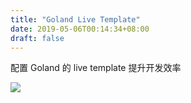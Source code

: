 ```yaml
---
title: "Goland Live Template"
date: 2019-05-06T00:14:34+08:00
draft: false
---
```


配置 Goland 的 live template 提升开发效率

![](https://static.zhengxiaowai.cc/2019-05-05-161657.png)
